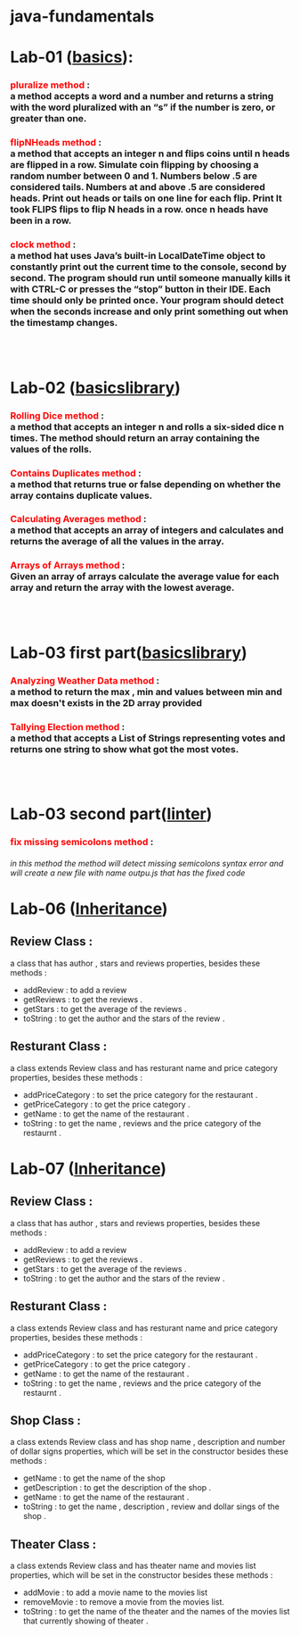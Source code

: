 # java-fundamentals

# Lab-01 ([basics](https://github.com/Qusay114/java-fundamentals/blob/main/basics/src/Main.java)):
###  <span style="color:red">pluralize method</span> :<br> a method accepts a word and a number and returns a string with the word pluralized with an “s” if the number is zero, or greater than one.
###  <span style="color:red">flipNHeads method</span> :<br> a method that accepts an integer n and flips coins until n heads are flipped in a row. Simulate coin flipping by choosing a random number between 0 and 1. Numbers below .5 are considered tails. Numbers at and above .5 are considered heads. Print out heads or tails on one line for each flip. Print It took FLIPS flips to flip N heads in a row. once n heads have been in a row.
###  <span style="color:red">clock method </span> :<br> a method hat uses Java’s built-in LocalDateTime object to constantly print out the current time to the console, second by second. The program should run until someone manually kills it with CTRL-C or presses the “stop” button in their IDE. Each time should only be printed once. Your program should detect when the seconds increase and only print something out when the timestamp changes.

<br><br>

# Lab-02 ([basicslibrary](https://github.com/Qusay114/java-fundamentals/blob/main/basiclibrary/lib/src/basiclibrary/Library.java))
### <span style="color:red">Rolling Dice method </span> :<br> a method that accepts an integer n and rolls a six-sided dice n times. The method should return an array containing the values of the rolls.
###  <span style="color:red">Contains Duplicates method </span> :<br> a method that returns true or false depending on whether the array contains duplicate values.
### <span style="color:red">Calculating Averages method </span> :<br> a method that accepts an array of integers and calculates and returns the average of all the values in the array.
### <span style="color:red">Arrays of Arrays method </span> :<br> Given an array of arrays calculate the average value for each array and return the array with the lowest average.

<br><br>

# Lab-03 first part([basicslibrary](https://github.com/Qusay114/java-fundamentals/blob/main/basiclibrary/lib/src/basiclibrary/Library.java))
### <span style="color:red">Analyzing Weather Data method </span> :<br> a method to return the max , min and values between min and max doesn't exists in the 2D array provided
###  <span style="color:red">Tallying Election method </span> :<br> a method that accepts a List of Strings representing votes and returns one string to show what got the most votes.

<br><br>

# Lab-03 second part([linter](https://github.com/Qusay114/java-fundamentals/tree/main/linter/app/src/main/java/main))
### <span style="color:red">fix missing semicolons method </span> :<br> 
###### in this method the method will detect missing semicolons syntax error and will create a new file with name outpu.js that has the fixed code

# Lab-06 ([Inheritance](https://github.com/Qusay114/java-fundamentals/tree/main/inheritance/lib/src/main/java))

## Review Class :<br>
a class that has author , stars and reviews  properties, besides these methods :
* addReview : to add a review
* getReviews : to get the reviews .
* getStars : to get the average of the reviews .
* toString : to get the author and the stars of the review .

## Resturant Class :<br> 
a class extends Review class and has resturant name  and price category  properties, besides these methods :
* addPriceCategory : to set the price category for the restaurant .
* getPriceCategory : to get the price category .
* getName : to get the name of the restaurant .
* toString : to get the name , reviews and the price category of the restaurnt .



# Lab-07 ([Inheritance](https://github.com/Qusay114/java-fundamentals/tree/main/inheritance/lib/src/main/java))

## Review Class :<br>
a class that has author , stars and reviews  properties, besides these methods :
* addReview : to add a review
* getReviews : to get the reviews .
* getStars : to get the average of the reviews .
* toString : to get the author and the stars of the review .

## Resturant Class :<br>
a class extends Review class and has resturant name  and price category  properties, besides these methods :
* addPriceCategory : to set the price category for the restaurant .
* getPriceCategory : to get the price category .
* getName : to get the name of the restaurant .
* toString : to get the name , reviews and the price category of the restaurnt .

## Shop Class :<br>
a class extends Review class and has shop name  , description and number of dollar signs properties, which will be set in the constructor besides these methods :
* getName : to get the name of the shop
* getDescription : to get the description of the shop .
* getName : to get the name of the restaurant .
* toString : to get the name , description , review and dollar sings of the shop .

## Theater Class :<br>
a class extends Review class and has theater name  and movies list properties, which will be set in the constructor besides these methods :
* addMovie : to add a movie name to the movies list
* removeMovie : to remove a movie from the movies list.
* toString : to get the name of the theater and the names of the movies list that currently showing of theater .

